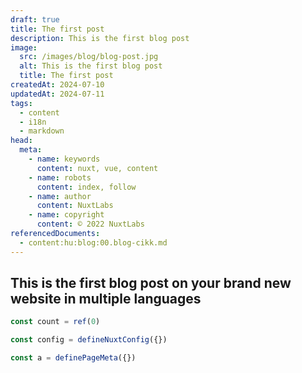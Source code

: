 ```yaml
---
draft: true
title: The first post
description: This is the first blog post
image:
  src: /images/blog/blog-post.jpg
  alt: This is the first blog post
  title: The first post
createdAt: 2024-07-10
updatedAt: 2024-07-11
tags:
  - content
  - i18n
  - markdown
head:
  meta:
    - name: keywords
      content: nuxt, vue, content
    - name: robots
      content: index, follow
    - name: author
      content: NuxtLabs
    - name: copyright
      content: © 2022 NuxtLabs
referencedDocuments:
  - content:hu:blog:00.blog-cikk.md
---
```


## This is the first blog post on your brand new website in multiple languages

```ts [some-code-here.ts]
const count = ref(0)

const config = defineNuxtConfig({})

const a = definePageMeta({})
```
